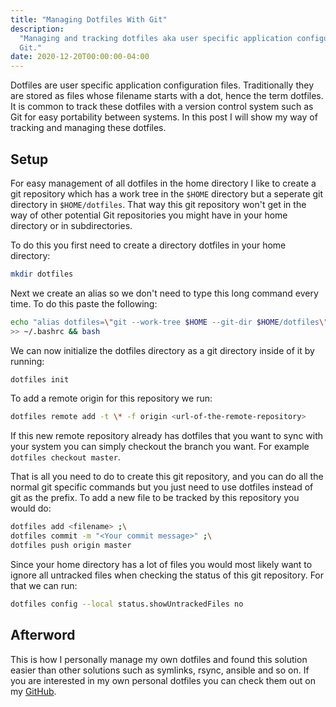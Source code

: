 ```yaml
---
title: "Managing Dotfiles With Git"
description:
  "Managing and tracking dotfiles aka user specific application configuration files with
  Git."
date: 2020-12-20T00:00:00-04:00
---
```


Dotfiles are user specific application configuration files. Traditionally they are
stored as files whose filename starts with a dot, hence the term dotfiles. It is common
to track these dotfiles with a version control system such as Git for easy portability
between systems. In this post I will show my way of tracking and managing these
dotfiles.

## Setup

For easy management of all dotfiles in the home directory I like to create a git
repository which has a work tree in the `$HOME` directory but a seperate git directory
in `$HOME/dotfiles`. That way this git repository won't get in the way of other
potential Git repositories you might have in your home directory or in subdirectories.

To do this you first need to create a directory dotfiles in your home directory:

```bash
mkdir dotfiles
```

Next we create an alias so we don't need to type this long command every time. To do
this paste the following:

```bash
echo "alias dotfiles=\"git --work-tree $HOME --git-dir $HOME/dotfiles\"" \
>> ~/.bashrc && bash
```

We can now initialize the dotfiles directory as a git directory inside of it by running:

```bash
dotfiles init
```

To add a remote origin for this repository we run:

```bash
dotfiles remote add -t \* -f origin <url-of-the-remote-repository>
```

If this new remote repository already has dotfiles that you want to sync with your
system you can simply checkout the branch you want. For example
`dotfiles checkout master`.

That is all you need to do to create this git repository, and you can do all the normal
git specific commands but you just need to use dotfiles instead of git as the prefix. To
add a new file to be tracked by this repository you would do:

```bash
dotfiles add <filename> ;\
dotfiles commit -m "<Your commit message>" ;\
dotfiles push origin master
```

Since your home directory has a lot of files you would most likely want to ignore all
untracked files when checking the status of this git repository. For that we can run:

```bash
dotfiles config --local status.showUntrackedFiles no
```

## Afterword

This is how I personally manage my own dotfiles and found this solution easier than
other solutions such as symlinks, rsync, ansible and so on. If you are interested in my
own personal dotfiles you can check them out on my
[GitHub](https://github.com/miikanissi/dotfiles).
